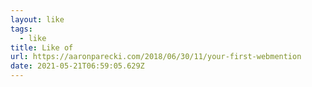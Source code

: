 ```yaml
---
layout: like
tags:
  - like
title: Like of
url: https://aaronparecki.com/2018/06/30/11/your-first-webmention
date: 2021-05-21T06:59:05.629Z
---
```

